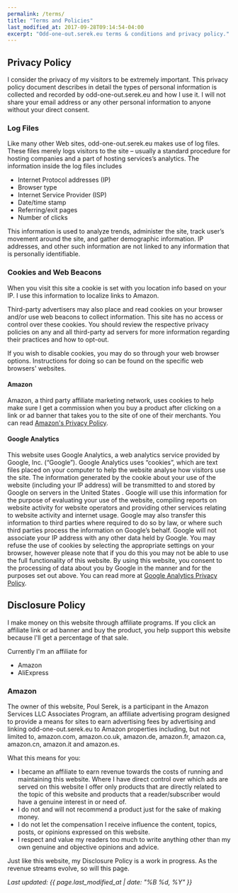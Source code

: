 ```yaml
---
permalink: /terms/
title: "Terms and Policies"
last_modified_at: 2017-09-28T09:14:54-04:00
excerpt: "Odd-one-out.serek.eu terms & conditions and privacy policy."
---
```


## Privacy Policy

I consider the privacy of my visitors to be extremely important. This privacy policy document describes in detail the types of personal information is collected and recorded by odd-one-out.serek.eu and how I use it. I will not share your email address or any other personal information to anyone without your direct consent.

### Log Files

Like many other Web sites, odd-one-out.serek.eu makes use of log files. These files merely logs visitors to the site – usually a standard procedure for hosting companies and a part of hosting services’s analytics. The information inside the log files includes

* Internet Protocol addresses (IP)
* Browser type
* Internet Service Provider (ISP)
* Date/time stamp
* Referring/exit pages
* Number of clicks

This information is used to analyze trends, administer the site, track user’s movement around the site, and gather demographic information. IP addresses, and other such information are not linked to any information that is personally identifiable.

### Cookies and Web Beacons

When you visit this site a cookie is set with you location info based on your IP. I use this information to localize links to Amazon.

Third-party advertisers may also place and read cookies on your browser and/or use web beacons to collect information. This site has no access or control over these cookies. You should review the respective privacy policies on any and all third-party ad servers for more information regarding their practices and how to opt-out.

If you wish to disable cookies, you may do so through your web browser options. Instructions for doing so can be found on the specific web browsers' websites.
#### Amazon

Amazon, a third party affiliate marketing network, uses cookies to help make sure I get a commission when you buy a product after clicking on a link or ad banner that takes you to the site of one of their merchants. You can read [Amazon's Privacy Policy](http://www.amazon.com/gp/help/customer/display.html?nodeId=468496).

#### Google Analytics

This website uses Google Analytics, a web analytics service provided by Google, Inc. (“Google”). Google Analytics uses “cookies”, which are text files placed on your computer to help the website analyse how visitors use the site. The information generated by the cookie about your use of the website (including your IP address) will be transmitted to and stored by Google on servers in the United States . Google will use this information for the purpose of evaluating your use of the website, compiling reports on website activity for website operators and providing other services relating to website activity and internet usage. Google may also transfer this information to third parties where required to do so by law, or where such third parties process the information on Google’s behalf. Google will not associate your IP address with any other data held by Google. You may refuse the use of cookies by selecting the appropriate settings on your browser, however please note that if you do this you may not be able to use the full functionality of this website. By using this website, you consent to the processing of data about you by Google in the manner and for the purposes set out above. You can read more at [Google Analytics Privacy Policy](http://www.google.com/analytics/learn/privacy.html).

## Disclosure Policy

I make money on this website through affiliate programs. If you click an affiliate link or ad banner and buy the product, you help support this website because I'll get a percentage of that sale.

Currently I'm an affiliate for
* Amazon
* AliExpress

### Amazon
The owner of this website, Poul Serek, is a participant in the Amazon Services LLC Associates Program, an affiliate advertising program designed to provide a means for sites to earn advertising fees by advertising and linking odd-one-out.serek.eu to Amazon properties including, but not limited to, amazon.com, amazon.co.uk, amazon.de, amazon.fr, amazon.ca, amazon.cn, amazon.it and amazon.es.

What this means for you:

* I became an affiliate to earn revenue towards the costs of running and maintaining this website. Where I have direct control over which ads are served on this website I offer only products that are directly related to the topic of this website and products that a reader/subscriber would have a genuine interest in or need of.
* I do not and will not recommend a product just for the sake of making money.
* I do not let the compensation I receive influence the content, topics, posts, or opinions expressed on this website.
* I respect and value my readers too much to write anything other than my own genuine and objective opinions and advice.

Just like this website, my Disclosure Policy is a work in progress. As the revenue streams evolve, so will this page.

*Last updated: {{ page.last_modified_at | date: "%B %d, %Y" }}*
